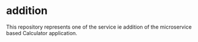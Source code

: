 # addition
This repository represents one of the service ie addition of the microservice based Calculator application. 

